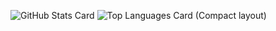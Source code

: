 ![GitHub Stats Card](https://github-readme-stats.vercel.app/api?username=texture08&show_icons=true&theme=dracula) ![Top Languages Card (Compact layout)](https://github-readme-stats.vercel.app/api/top-langs/?username=texture08&layout=compact&theme=dracula)
